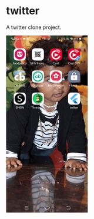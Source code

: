 # twitter

A twitter clone project.


![App Demo](https://github.com/AnandSaran/twitter/blob/master/app_video_demo.gif)


